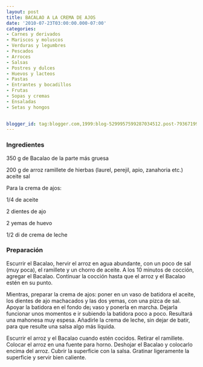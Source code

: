 ```yaml
---
layout: post
title: BACALAO A LA CREMA DE AJOS
date: '2010-07-23T03:00:00.000-07:00'
categories:
- Carnes y derivados
- Mariscos y moluscos
- Verduras y legumbres
- Pescados
- Arroces
- Salsas
- Postres y dulces
- Huevos y lacteos
- Pastas
- Entrantes y bocadillos
- Frutas
- Sopas y cremas
- Ensaladas
- Setas y hongos
 

blogger_id: tag:blogger.com,1999:blog-5299957599287034512.post-7936719993046981077
---
```


<h3>Ingredientes</h3>

350 g de Bacalao de la parte más gruesa

200 g de arroz ramillete de hierbas (laurel, perejil,   apio, zanahoria etc.) aceite sal

Para la crema de ajos:

1/4 de aceite

2 dientes de ajo

2 yemas de huevo

1/2 di de crema de leche

<h3>Preparación</h3>

Escurrir el Bacalao, hervir el arroz en agua abundante, con un poco de sal (muy poca), el ramillete y un chorro de aceite. A los 10 minutos de cocción, agregar el Bacalao. Continuar la cocción hasta que el arroz y el Bacalao estén en su punto.

Mientras, preparar la crema de ajos: poner en un vaso de batidora el aceite, los dientes de ajo machacados y las dos yemas, con una pizca de sal. Apoyar la batidora en el fondo de&iexcl; vaso y ponerla en marcha. Dejarla funcionar unos momentos e ir subiendo la batidora poco a poco. Resultará una mahonesa muy espesa. Añadirle la crema de leche, sin dejar de batir, para que resulte una salsa algo más líquida.

Escurrir el arroz y el Bacalao cuando estén cocidos. Retirar el ramillete. Colocar el arroz en una fuente para horno. Deshojar el Bacalao y colocarlo encima del arroz. Cubrir la superficie con la salsa. Gratinar ligeramente la superficie y servir bien caliente.

